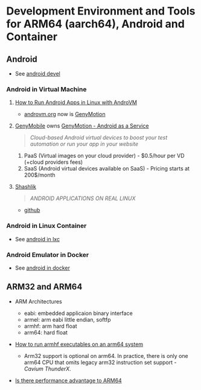 # Development Environment and Tools for ARM64 (aarch64), Android and Container

<!-- markdownlint-disable MD004 MD007 MD012 MD036 -->

## Android

- See [android devel](./android/README.md)

### Android in Virtual Machine

1. [How to Run Android Apps in Linux with AndroVM](https://www.cnx-software.com/2013/03/01/how-to-run-android-apps-in-linux-with-androvm/)
    - [androvm.org](http://androvm.org) now is [GenyMotion](https://www.genymotion.com/)

2. [GenyMobile](https://www.genymobile.com/) owns [GenyMotion - Android as a Service](https://www.genymotion.com/)
    > _Cloud-based Android virtual devices to boost your test automation or run your app in your website_
    1. PaaS (Virtual images on your cloud provider) - $0.5/hour per VD (+cloud providers fees)
    2. SaaS (Android virtual devices available on SaaS) - Pricing starts at 200$/month

3. [Shashlik](http://www.shashlik.io/)
    > _ANDROID APPLICATIONS ON REAL LINUX_
    - [github](https://github.com/shashlik)

### Android in Linux Container

- See [android in lxc](./android/lxc/README.md)

### Android Emulator in Docker

- See [android in docker](./android/docker/README.md)

## ARM32 and ARM64

- ARM Architectures
    - eabi: embedded applicaion binary interface
    - armel: arm eabi little endian, softfp
    - armhf: arm hard float
    - arm64: hard float
  
- [How to run armhf executables on an arm64 system](https://askubuntu.com/questions/928249/how-to-run-armhf-executables-on-an-arm64-system)
    + Arm32 support is optional on arm64. In practice, there is only one arm64 CPU that omits legacy arm32 instruction set support - _Cavium ThunderX_.

- [Is there performance advantage to ARM64](https://stackoverflow.com/questions/26840776/is-there-performance-advantage-to-arm64)